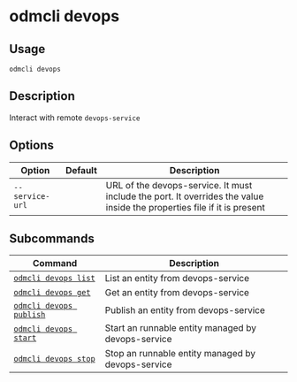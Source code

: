 # odmcli devops

## Usage

`odmcli devops`

## Description

Interact with remote `devops-service`

## Options

Option|Default|Description
-------|----------|-------
`--service-url`||URL of the devops-service. It must include the port. It overrides the value inside the properties file if it is present

## Subcommands

Command|Description
-------|----------
[`odmcli devops list`](cmd-devops-list.md)|List an entity from devops-service
[`odmcli devops get`](cmd-devops-get.md)|Get an entity from devops-service
[`odmcli devops publish`](cmd-devops-publish.md)|Publish an entity from devops-service
[`odmcli devops start`](cmd-devops-start.md)|Start an runnable entity managed by devops-service
[`odmcli devops stop`](cmd-devops-stop.md)|Stop an runnable entity managed by devops-service

